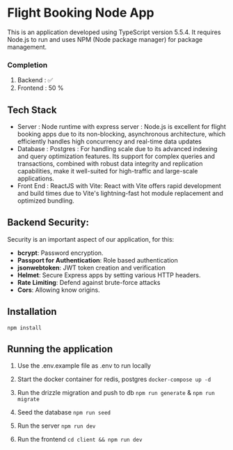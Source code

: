 # Flight Booking Node App

This is an application developed using TypeScript version 5.5.4. It requires Node.js to run and uses
NPM (Node package manager) for package management.

### Completion

1. Backend : ✅
2. Frontend : 50 %

## Tech Stack

- Server : Node runtime with express server : Node.js is excellent for flight booking apps due to its non-blocking, asynchronous architecture, which efficiently handles high concurrency and real-time data updates
- Database : Postgres : For handling scale due to its advanced indexing and query optimization features. Its support for complex queries and transactions, combined with robust data integrity and replication capabilities, make it well-suited for high-traffic and large-scale applications.
- Front End : ReactJS with Vite: React with Vite offers rapid development and build times due to Vite's lightning-fast hot module replacement and optimized bundling.

## Backend Security:

Security is an important aspect of our application, for this:

- **bcrypt**: Password encryption.
- **Passport for Authentication**: Role based authentication
- **jsonwebtoken**: JWT token creation and verification
- **Helmet**: Secure Express apps by setting various HTTP headers.
- **Rate Limiting**: Defend against brute-force attacks
- **Cors**: Allowing know origins.

## Installation

`npm install`

## Running the application

1. Use the .env.example file as .env to run locally

2. Start the docker container for redis, postgres
   `docker-compose up -d`

3. Run the drizzle migration and push to db
   `npm run generate` &
   `npm run migrate`

4. Seed the database
   `npm run seed`

5. Run the server
   `npm run dev`

6. Run the frontend
   `cd client && npm run dev`
